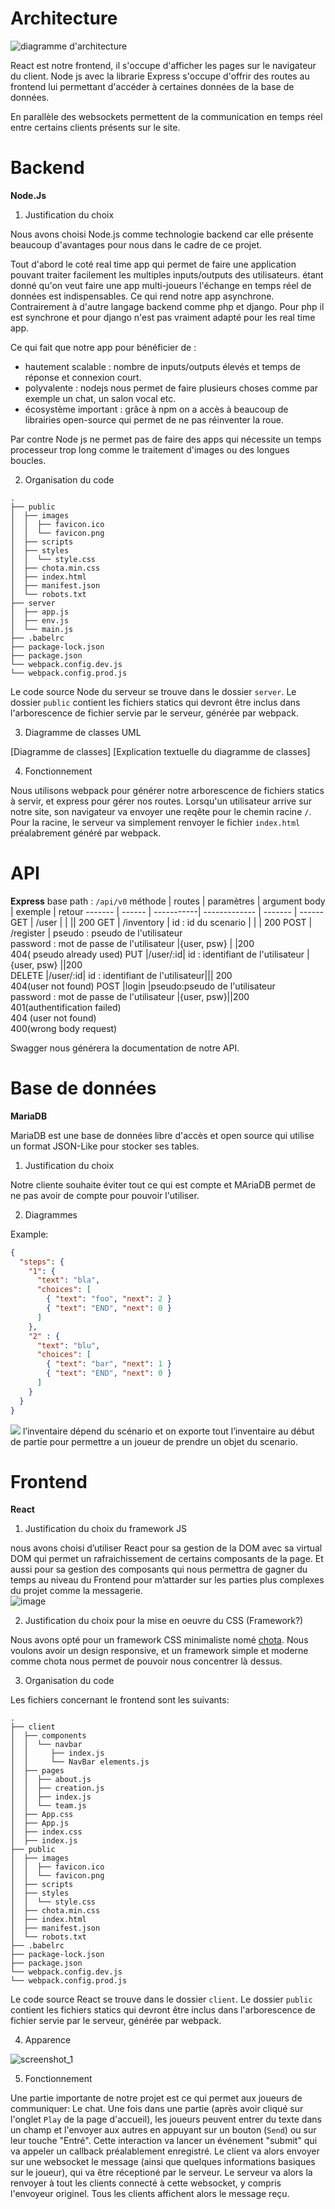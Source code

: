 # Architecture 

![diagramme d'architecture](https://github.com/Austreelis/Dev-Web-2022/blob/main/doc/diagrams/architecture.svg)

React est notre frontend, il s'occupe d'afficher les pages sur le navigateur du client. Node js avec la librarie Express s'occupe d'offrir des routes au frontend lui permettant d'accéder à certaines données de la base de données.

En parallèle des websockets permettent de la communication en temps réel entre certains clients présents sur le site.

# Backend

**Node.Js**

1. Justification du choix 

Nous avons choisi Node.js comme technologie backend car elle présente beaucoup d'avantages pour nous dans le cadre de ce projet. 

Tout d'abord le coté real time app qui permet de faire une application pouvant traiter facilement les multiples inputs/outputs des utilisateurs. étant donné qu'on veut faire une app multi-joueurs l'échange en temps réel de données est indispensables. Ce qui rend notre app asynchrone. Contrairement à d'autre langage backend comme php et django. Pour php il est synchrone et pour django n'est pas vraiment adapté pour les real time app. 

Ce qui fait que notre app pour bénéficier de : 

- hautement scalable : nombre de inputs/outputs élevés et temps de réponse et connexion court. 
- polyvalente : nodejs nous permet de faire plusieurs choses comme par exemple un chat, un salon vocal etc.
- écosystème important : grâce à npm on a accès à beaucoup de librairies open-source qui permet de ne pas réinventer la roue.


Par contre Node js ne permet pas de faire des apps qui nécessite un temps processeur trop long comme le traitement d'images ou des longues boucles.

2. Organisation du code

```
.
├── public
│  ├── images
│  │  ├── favicon.ico
│  │  └── favicon.png
│  ├── scripts
│  ├── styles
│  │  └── style.css
│  ├── chota.min.css
│  ├── index.html
│  ├── manifest.json
│  └── robots.txt
├── server
│  ├── app.js
│  ├── env.js
│  └── main.js
├── .babelrc
├── package-lock.json
├── package.json
└── webpack.config.dev.js
└── webpack.config.prod.js
```

Le code source Node du serveur se trouve dans le dossier `server`. Le dossier `public` contient les fichiers statics qui devront être inclus dans l'arborescence de fichier servie par le serveur, générée par webpack.

3. Diagramme de classes UML

[Diagramme de classes] 
[Explication textuelle du diagramme de classes]

4. Fonctionnement

Nous utilisons webpack pour générer notre arborescence de fichiers statics à servir, et express pour gérer nos routes. Lorsqu'un utilisateur arrive sur notre site, son navigateur va envoyer une reqête pour le chemin racine `/`. Pour la racine, le serveur va simplement renvoyer le fichier `index.html` préalabrement généré par webpack.

# API

**Express**
base path : `/api/v0`
méthode | routes | paramètres | argument body | exemple | retour 
------- | ------ | -----------| ------------- | ------- | ------
GET | /user  | | || 200
GET | /inventory | id : id du scenario | | | 200
POST | /register | pseudo : pseudo de l'utilisateur <br> password : mot de passe de l'utilisateur  |{user, psw} | |200 <br> 404( pseudo already used)
PUT |/user/:id| id : identifiant de l'utilisateur |{user, psw} ||200  
DELETE |/user/:id| id : identifiant de l'utilisateur||| 200 <br> 404(user not found)
POST |login |pseudo:pseudo de l'utilisateur <br> password : mot de passe de l'utilisateur |{user, psw}||200 <br> 401(authentification failed) <br> 404 (user not found) <br> 400(wrong body request)

Swagger nous générera la documentation de notre API.

# Base de données

**MariaDB**

MariaDB est une base de données libre d'accès et open source qui utilise un format JSON-Like pour stocker ses tables.

1. Justification du choix

Notre cliente souhaite éviter tout ce qui est compte et MAriaDB permet de ne pas avoir de compte pour pouvoir l'utiliser.

2. Diagrammes

 Example:
 ```json
 {
   "steps": {
     "1": {
       "text": "bla",
       "choices": [
         { "text": "foo", "next": 2 }
         { "text": "END", "next": 0 }
       ]
     },
     "2" : {
       "text": "blu",
       "choices": [
         { "text": "bar", "next": 1 }
         { "text": "END", "next": 0 }
       ]
     }
   }
 }
```

![](https://github.com/Austreelis/WebsiteWhereYouAreTheHero/blob/main/mockups/shema_db.jpg)
l’inventaire dépend du scénario et on exporte tout l’inventaire au début de partie pour permettre a un joueur de prendre un objet du scenario.


# Frontend

**React**

1. Justification du choix du framework JS

nous avons choisi d’utiliser React pour sa gestion de la DOM avec sa virtual DOM qui permet un rafraichissement de certains composants de la page. Et aussi pour sa gestion des composants qui nous permettra de gagner du temps au niveau du Frontend pour m’attarder sur les parties plus complexes du projet comme la messagerie.  
![image](https://user-images.githubusercontent.com/63592563/157407852-6581790a-3986-4c11-9d86-6b23053c068c.png)


2. Justification du choix pour la mise en oeuvre du CSS (Framework?)

Nous avons opté pour un framework CSS minimaliste nomé [chota](https://jenil.github.io/chota/). Nous voulons avoir un design responsive, et un framework simple et moderne comme chota nous permet de pouvoir nous concentrer là dessus.

3. Organisation du code

Les fichiers concernant le frontend sont les suivants:

```
.
├── client
│  ├── components
│  │  └── navbar
│  │     ├── index.js
│  │     └── NavBar elements.js
│  ├── pages
│  │  ├── about.js
│  │  ├── creation.js
│  │  ├── index.js
│  │  └── team.js
│  ├── App.css
│  ├── App.js
│  ├── index.css
│  ├── index.js
├── public
│  ├── images
│  │  ├── favicon.ico
│  │  └── favicon.png
│  ├── scripts
│  ├── styles
│  │  └── style.css
│  ├── chota.min.css
│  ├── index.html
│  ├── manifest.json
│  └── robots.txt
├── .babelrc
├── package-lock.json
├── package.json
└── webpack.config.dev.js
└── webpack.config.prod.js
```

Le code source React se trouve dans le dossier `client`. Le dossier `public` contient les fichiers statics qui devront être inclus dans l'arborescence de fichier servie par le serveur, générée par webpack.

4. Apparence

![screenshot_1](https://raw.githubusercontent.com/Austreelis/Dev-Web-2022/pages/blobs/screenshot_1.png)

5.  Fonctionnement

Une partie importante de notre projet est ce qui permet aux joueurs de communiquer: Le chat. Une fois dans une partie (après avoir cliqué sur l'onglet `Play` de la page d'accueil), les joueurs peuvent entrer du texte dans un champ et l'envoyer aux autres en appuyant sur un bouton (`Send`) ou sur leur touche "Entré". Cette interaction va lancer un événement "submit" qui va appeler un callback préalablement enregistré. Le client va alors envoyer sur une websocket le message (ainsi que quelques informations basiques sur le joueur), qui va être réceptioné par le serveur. Le serveur va alors la renvoyer à tout les clients connecté à cette websocket, y compris l'envoyeur originel. Tous les clients affichent alors le message reçu.
